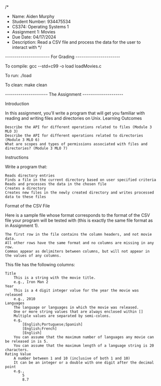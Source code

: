 /*
* Name: Aiden Murphy
* Student Number: 934475534
* CS374: Operating Systems 1
* Assignment 1: Movies
* Due Date: 04/17/2024
* Description: Read a CSV file and process the data for the user to interact with
*/

----------------------- For Grading -----------------------

To compile:
gcc --std=c99 -o load loadMovies.c

To run:
./load

To clean:
make clean

---------------------- The Assignment ---------------------

Introduction

In this assignment, you'll write a program that will get you familiar with reading and writing files and directories on Unix.
Learning Outcomes

    Describe the API for different operations related to files (Module 3 MLO 3)
    Describe the API for different operations related to directories (Module 3 MLO 6)
    What are scopes and types of permissions associated with files and directories? (Module 3 MLO 7)

Instructions

Write a program that:

    Reads directory entries
    Finds a file in the current directory based on user specified criteria
    Reads and processes the data in the chosen file
    Creates a directory
    Creates new files in the newly created directory and writes processed data to these files

Format of the CSV File

Here is a sample file  whose format corresponds to the format of the CSV file your program will be tested with (this is exactly the same file format as in Assignment 1).

    The first row in the file contains the column headers, and not movie data.
    All other rows have the same format and no columns are missing in any row.
    Commas appear as delimiters between columns, but will not appear in the values of any columns.

This file has the following columns:

    Title
        This is a string with the movie title.
        e.g., Iron Man 2
    Year
        This is a 4 digit integer value for the year the movie was released
        e.g., 2010
    Languages
        The language or languages in which the movie was released.
        One or more string values that are always enclosed within []
        Multiple values are separated by semi-colons.
        e.g,
            [English;Portuguese;Spanish]
            [English;French]
            [English]
        You can assume that the maximum number of languages any movie can be released in is 5.
        You can assume that the maximum length of a language string is 20 characters.
    Rating Value
        A number between 1 and 10 (inclusive of both 1 and 10)
        It can be an integer or a double with one digit after the decimal point
        e.g.,
            5
            8.7
